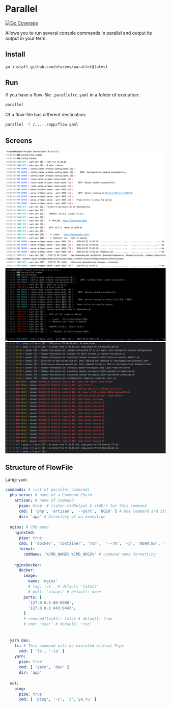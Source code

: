 # Parallel

[![Go Coverage](https://github.com/efureev/parallel/wiki/coverage.svg)](https://raw.githack.com/wiki/efureev/reggol/coverage.html)

Allows you to run several console commands in parallel and output its output in your term.

## Install

```bash
go install github.com/efureev/parallel@latest
```

## Run

If you have a flow-file `.parallelrc.yaml` in a folder of execution:

```bash
parallel
```

Of a flow-file has different destination:

```bash
parallel -f /...../app/flow.yaml
```

## Screens

![screen1.png](.assets%2Fscreen1.png)
![sceen2.png](.assets%2Fsceen2.png)
![screen3.png](.assets%2Fscreen3.png)

## Structure of FlowFile

Lang: `yaml`

```yaml
commands: # list of parallel commands
  php serve: # name of a Command Chain
    artisan: # name of Command
      pipe: true  # listen stdOutput & stdErr for this command
      cmd: [ 'php', 'artisan', '--port', '8010' ] # One Command and its args 
      dir: 'app' # Directory of an execution

  nginx: # CMD mode
    nginxCmd:
      pipe: true
      cmd: [ 'docker', 'container', 'run',  '--rm', '-p', '8090:80', '--name', 'ngixn', 'nginx' ]
      format:
        cmdName: '%CMD_NAME% %CMD_ARGS%' # command name formatting

    nginxDocker:
      docker:
        image:
          name: 'nginx'
          # tag: 'v1', # default 'latest'
          # pull: 'always' # default: none
        ports: [
          '127.0.0.1:80:8080',
          '127.0.0.1:443:8443',
        ]
        # removeAfterAll: false # default: true
        # cmd: 'exec' # default: 'run'


  yarn dev:
    ls: # This command will be executed without Pipe
      cmd: [ 'ls', '-la' ]
    yarn:
      pipe: true
      cmd: [ 'yarn', 'dev' ]
      dir: 'app'

  net:
    ping:
      pipe: true
      cmd: [ 'ping', '-c', '3','ya.ru' ]
```
